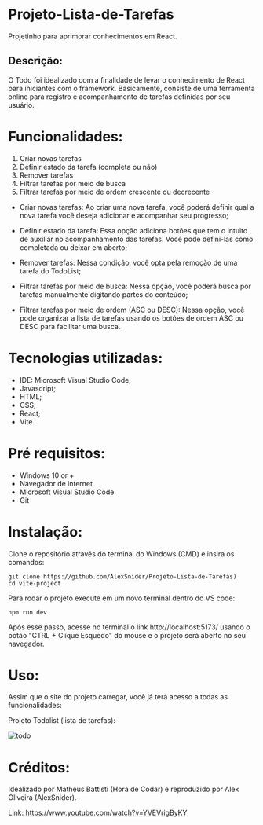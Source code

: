 # Projeto-Lista-de-Tarefas
Projetinho para aprimorar conhecimentos em React.

## Descrição:

O Todo foi idealizado com a finalidade de levar o conhecimento de React para iniciantes com o framework.
Basicamente, consiste de uma ferramenta online para registro e acompanhamento de tarefas definidas por seu usuário.

# Funcionalidades:

1) Criar novas tarefas
2) Definir estado da tarefa (completa ou não)
3) Remover tarefas
4) Filtrar tarefas por meio de busca
5) Filtrar tarefas por meio de ordem crescente ou decrecente

- Criar novas tarefas: Ao criar uma nova tarefa, você poderá definir qual a nova tarefa você deseja adicionar e acompanhar seu progresso;

- Definir estado da tarefa: Essa opção adiciona botôes que tem o intuito de auxiliar no acompanhamento das tarefas. Você pode defini-las como completada ou deixar em aberto;

- Remover tarefas: Nessa condição, você opta pela remoção de uma tarefa do TodoList;

- Filtrar tarefas por meio de busca: Nessa opção, você poderá busca por tarefas manualmente digitando partes do conteúdo;

- Filtrar tarefas por meio de ordem (ASC ou DESC): Nessa opção, você pode organizar a lista de tarefas usando os botões de ordem ASC ou DESC para facilitar uma busca.

# Tecnologias utilizadas:

- IDE: Microsoft Visual Studio Code;
- Javascript;
- HTML;
- CSS;
- React;
- Vite

# Pré requisitos:
- Windows 10 or +
- Navegador de internet
- Microsoft Visual Studio Code
- Git

# Instalação:
Clone o repositório através do terminal do Windows (CMD) e insira os comandos:
```
git clone https://github.com/AlexSnider/Projeto-Lista-de-Tarefas)
cd vite-project
```

Para rodar o projeto execute em um novo terminal dentro do VS code:
``` 
npm run dev
```
Após esse passo, acesse no terminal o link http://localhost:5173/ usando o botão "CTRL + Clique Esquedo" do mouse e o projeto será aberto no seu navegador.

# Uso:
Assim que o site do projeto carregar, você já terá acesso a todas as funcionalidades:

Projeto Todolist (lista de tarefas):

![todo](https://github.com/AlexSnider/Projeto-Lista-de-Tarefas/assets/103783575/d7b01d64-04eb-4f3e-80f2-e678f1830d56)


# Créditos:

Idealizado por Matheus Battisti (Hora de Codar) e reproduzido por Alex Oliveira (AlexSnider).

Link: https://www.youtube.com/watch?v=YVEVrigByKY
